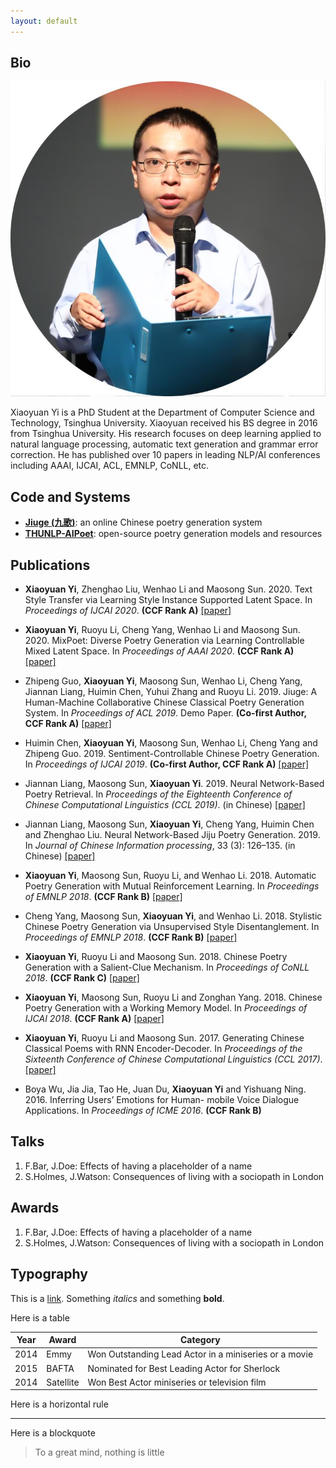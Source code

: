 ```yaml
---
layout: default
---
```


## Bio

<img class="profile-picture" src="me.jpg">

Xiaoyuan Yi is a PhD Student at the Department of Computer Science and Technology, Tsinghua University. Xiaoyuan received his BS degree in 2016 from Tsinghua University. His research focuses on deep learning applied to natural language processing, automatic text generation and grammar error correction. He has published over 10 papers in leading NLP/AI conferences including AAAI, IJCAI, ACL, EMNLP, CoNLL, etc.

## Code and Systems

* [**Jiuge (九歌)**](http://jiuge.thunlp.org/): an online Chinese poetry generation system
* [**THUNLP-AIPoet**](https://github.com/THUNLP-AIPoet): open-source poetry generation models and resources

## Publications

* **Xiaoyuan Yi**, Zhenghao Liu, Wenhao Li and Maosong Sun. 2020. Text Style Transfer via Learning Style
Instance Supported Latent Space. In *Proceedings of IJCAI 2020*. **(CCF Rank A)** [[paper]](papers/ijcai20_styins.pdf)

* **Xiaoyuan Yi**, Ruoyu Li, Cheng Yang, Wenhao Li and Maosong Sun. 2020. MixPoet: Diverse Poetry
Generation via Learning Controllable Mixed Latent Space. In *Proceedings of AAAI 2020*. **(CCF Rank A)** [[paper]](papers/aaai20_mixpoet.pdf)

* Zhipeng Guo, **Xiaoyuan Yi**, Maosong Sun, Wenhao Li, Cheng Yang, Jiannan Liang, Huimin Chen,
Yuhui Zhang and Ruoyu Li. 2019. Jiuge: A Human-Machine Collaborative Chinese Classical Poetry
Generation System. In *Proceedings of ACL 2019*. Demo Paper. **(Co-first Author, CCF Rank A)** [[paper]](papers/acl19_demo.pdf)

* Huimin Chen, **Xiaoyuan Yi**, Maosong Sun, Wenhao Li, Cheng Yang and Zhipeng Guo. 2019.
Sentiment-Controllable Chinese Poetry Generation. In *Proceedings of IJCAI 2019*. **(Co-first Author, CCF Rank A)** [[paper]](papers/ijcai19_sentiment.pdf)

* Jiannan Liang, Maosong Sun, **Xiaoyuan Yi**. 2019. Neural Network-Based Poetry Retrieval. In *Proceedings of the
Eighteenth Conference of Chinese Computational Linguistics (CCL 2019)*. (in Chinese) [[paper]](papers/ccl19_poetryir.pdf)

* Jiannan Liang, Maosong Sun, **Xiaoyuan Yi**, Cheng Yang, Huimin Chen and Zhenghao Liu. Neural Network-Based
Jiju Poetry Generation. 2019. In *Journal of Chinese Information processing*, 33 (3): 126–135. (in Chinese) [[paper]](papers/jiju.pdf)

* **Xiaoyuan Yi**, Maosong Sun, Ruoyu Li, and Wenhao Li. 2018. Automatic Poetry Generation with Mutual
Reinforcement Learning. In *Proceedings of EMNLP 2018*. **(CCF Rank B)** [[paper]](papers/emnlp18_mrl.pdf)

* Cheng Yang, Maosong Sun, **Xiaoyuan Yi**, and Wenhao Li. 2018. Stylistic Chinese Poetry Generation via
Unsupervised Style Disentanglement. In *Proceedings of EMNLP 2018*. **(CCF Rank B)** [[paper]](papers/emnlp18_uspg.pdf)

* **Xiaoyuan Yi**, Ruoyu Li and Maosong Sun. 2018. Chinese Poetry Generation with a Salient-Clue Mechanism. In *Proceedings of CoNLL 2018*. **(CCF Rank C)** [[paper]](papers/conll18_salinet.pdf)

* **Xiaoyuan Yi**, Maosong Sun, Ruoyu Li and Zonghan Yang. 2018. Chinese Poetry Generation with a Working
Memory Model. In *Proceedings of IJCAI 2018*. **(CCF Rank A)** [[paper]](papers/ijcai18_wm.pdf)

* **Xiaoyuan Yi**, Ruoyu Li and Maosong Sun. 2017. Generating Chinese Classical Poems with RNN Encoder-Decoder.
In *Proceedings of the Sixteenth Conference of Chinese Computational Linguistics (CCL 2017)*. [[paper]](papers/ccl17_gru.pdf)

* Boya Wu, Jia Jia, Tao He, Juan Du, **Xiaoyuan Yi** and Yishuang Ning. 2016. Inferring Users’ Emotions for Human-
mobile Voice Dialogue Applications. In *Proceedings of ICME 2016*. **(CCF Rank B)**

## Talks

1. F.Bar, J.Doe: Effects of having a placeholder of a name
2. S.Holmes, J.Watson: Consequences of living with a sociopath in London

## Awards

1. F.Bar, J.Doe: Effects of having a placeholder of a name
2. S.Holmes, J.Watson: Consequences of living with a sociopath in London

## Typography

This is a [link](http://google.com). Something *italics* and something **bold**.

Here is a table

Year | Award | Category
-----|-------|--------
2014 | Emmy  | Won Outstanding Lead Actor in a miniseries or a movie
2015 | BAFTA | Nominated for Best Leading Actor for Sherlock
2014 | Satellite | Won Best Actor miniseries or television film

Here is a horizontal rule

---

Here is a blockquote

> To a great mind, nothing is little